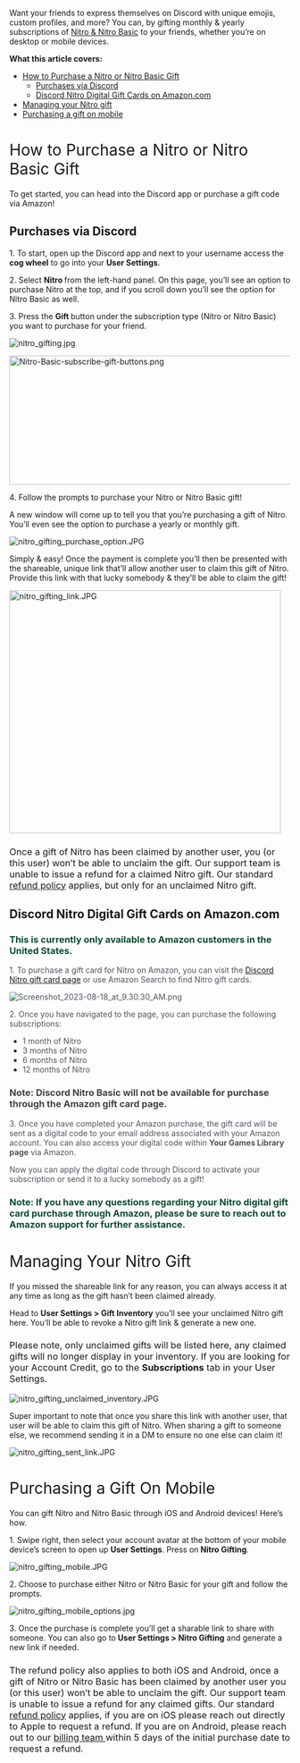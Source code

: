 <p><span style="font-weight: 400;">Want your friends to express themselves on Discord with unique emojis, custom profiles, and more? You can, by gifting monthly &amp; yearly subscriptions of <a href="https://support.discord.com/hc/en-us/articles/115000435108" target="_blank" rel="noopener noreferrer">Nitro &amp; Nitro Basic</a> to your friends, whether you’re on desktop or mobile devices.</span></p>
<p><span class="wysiwyg-font-size-large"><strong>What this article covers:</strong></span></p>
<ul>
    <li style="font-weight: 400;" aria-level="1">
        <a href="#h_01GCCGDSCMJWKP1FYKMVRKE5T9" target="_self"><span style="font-weight: 400;">How to Purchase a Nitro or Nitro Basic Gift</span></a>
        <ul>
            <li><a href="#docs-internal-guid-1a1152f4-7fff-02d9-f647-50b990b33752" target="_self">Purchases via Discord</a></li>
            <li><a href="#docs-internal-guid-4ffa21a8-7fff-c75d-f5e3-78d6b88a232d" target="_self">Discord Nitro Digital Gift Cards on Amazon.com</a></li>
        </ul>
    </li>
    <li style="font-weight: 400;" aria-level="1"><a href="#h_01GCCGDZ431KZC8Q55QH64853Z" target="_self"><span style="font-weight: 400;">Managing your Nitro gift</span></a></li>
    <li style="font-weight: 400;" aria-level="1"><a href="#h_01GCCGE3DAMHY7BX0JVY04JYSR" target="_self"><span style="font-weight: 400;">Purchasing a gift on mobile</span></a></li>
</ul>
<h1 id="h_01GCCGDSCMJWKP1FYKMVRKE5T9"><span style="font-weight: 400;">How to Purchase a Nitro or Nitro Basic Gift</span></h1>
<p id="docs-internal-guid-dbedfa38-7fff-cf0b-babc-3b6df5a5799d">To get started, you can head into the Discord app or purchase a gift code via Amazon!   </p>
<h2 id="docs-internal-guid-1a1152f4-7fff-02d9-f647-50b990b33752">Purchases via Discord </h2>
<p><span style="font-weight: 400;">1. To start, </span><span style="font-weight: 400;">open up the Discord app and next to your username access the </span><strong>cog wheel</strong><span style="font-weight: 400;"> to go into your </span><strong>User Settings</strong><span style="font-weight: 400;">.</span></p>
<p><span style="font-weight: 400;">2. Select </span><strong>Nitro </strong><span style="font-weight: 400;">from the left-hand panel. On this page, you’ll see an option to purchase Nitro at the top, and if you scroll down you’ll see the option for Nitro Basic as well.</span></p>
<p><span style="font-weight: 400;">3. Press the <strong>Gift </strong>button under the subscription type (Nitro or Nitro Basic) you want to purchase for your friend.</span></p>
<p class="wysiwyg-text-align-center"><span style="font-weight: 400;"><img src="https://support.discord.com/hc/article_attachments/8713932324631" alt="nitro_gifting.jpg"></span></p>
<p class="wysiwyg-text-align-center"><span style="font-weight: 400;"><img src="https://support.discord.com/hc/article_attachments/11021704796055" alt="Nitro-Basic-subscribe-gift-buttons.png" width="671" height="231"></span></p>
<p><span style="font-weight: 400;">4. Follow the prompts to purchase your Nitro or Nitro Basic gift!</span></p>
<p><span style="font-weight: 400;">A new window will come up to tell you that you’re purchasing a gift of Nitro. You’ll even see the option to purchase a yearly or monthly gift.</span></p>
<p class="wysiwyg-text-align-center"><img src="https://support.discord.com/hc/article_attachments/8741354834839" alt="nitro_gifting_purchase_option.JPG"></p>
<p><span style="font-weight: 400;">Simply &amp; easy! Once the payment is complete you’ll then be presented with the shareable, unique link that’ll allow another user to claim this gift of Nitro. Provide this link with that lucky somebody &amp; they’ll be able to claim the gift!</span></p>
<p class="wysiwyg-text-align-center"><span style="font-weight: 400;"><img src="https://support.discord.com/hc/article_attachments/8714032556439" alt="nitro_gifting_link.JPG" width="486" height="435"></span></p>
<h3><span style="font-weight: 400;">Once a gift of Nitro has been claimed by another user, you (or this user) won’t be able to unclaim the gift. Our support team is unable to issue a refund for a claimed Nitro gift. Our standard <a href="https://support.discord.com/hc/en-us/articles/360012668071" target="_blank" rel="noopener noreferrer">refund policy</a> applies, but only for an unclaimed Nitro gift.</span></h3>
<h2 id="docs-internal-guid-4ffa21a8-7fff-c75d-f5e3-78d6b88a232d">Discord Nitro Digital Gift Cards on Amazon.com</h2>
<h3><span style="color: #104c32; --darkreader-inline-color: #cbc6c0;" data-darkreader-inline-color="">This is currently only available to Amazon customers in the United States.</span></h3>
<p><span style="color: #4f545c;" data-darkreader-inline-color="">1. To purchase a gift card for Nitro on Amazon, you can visit the </span><a href="https://www.amazon.com/dp/B0CF4J58QK/?th=1" target="_blank" rel="noopener noreferrer">Discord Nitro gift card page</a><span style="color: #4f545c;" data-darkreader-inline-color=""> or use Amazon Search to find Nitro gift cards.</span></p>
<p><span style="color: #4f545c;" data-darkreader-inline-color=""><img src="https://support.discord.com/hc/article_attachments/16876788373911" alt="Screenshot_2023-08-18_at_9.30.30_AM.png"></span></p>
<p id="docs-internal-guid-dec96d88-7fff-de15-e40f-acc4469a3ad7"><span style="color: #4f545c;" data-darkreader-inline-color="">2. </span><span style="color: #4f545c;" data-darkreader-inline-color="">Once you have navigated to the page, you can purchase the following subscriptions: </span></p>
<ul>
    <li><span style="color: #4f545c;" data-darkreader-inline-color="">1 month of Nitro </span></li>
    <li><span style="color: #4f545c;" data-darkreader-inline-color="">3 months of Nitro </span></li>
    <li><span style="color: #4f545c;" data-darkreader-inline-color="">6 months of Nitro </span></li>
    <li><span style="color: #4f545c;" data-darkreader-inline-color="">12 months of Nitro</span></li>
</ul>
<h3><span style="color: #434343; --darkreader-inline-color: #beb8b0;" data-darkreader-inline-color="">Note: Discord Nitro Basic will not be available for purchase through the Amazon gift card page. </span></h3>
<p><span style="color: #4f545c;" data-darkreader-inline-color="">3. Once you have completed your Amazon purchase, the gift card will be sent as a digital code to your email address associated with your Amazon account. You can also access your digital code within </span><strong><span style="color: #4f545c;" data-darkreader-inline-color="">Your Games Library page</span></strong><span style="color: #4f545c;" data-darkreader-inline-color=""> via Amazon. </span></p>
<p><span style="color: #4f545c;" data-darkreader-inline-color="">Now you can apply the digital code through Discord to activate your subscription or send it to a lucky somebody as a gift!</span></p>
<h3><span style="color: #104c32;" data-darkreader-inline-color="">Note: If you have any questions regarding your Nitro digital gift card purchase through Amazon, please be sure to reach out to Amazon support for further assistance.</span></h3>
<h1 id="h_01GCCGDZ431KZC8Q55QH64853Z"><span style="font-weight: 400;">Managing Your Nitro Gift</span></h1>
<p><span style="font-weight: 400;">If you missed the shareable link for any reason, you can always access it at any time as long as the gift hasn’t been claimed already. </span></p>
<p><span style="font-weight: 400;">Head to </span><strong>User Settings &gt; Gift Inventory</strong><span style="font-weight: 400;"> you’ll see your unclaimed Nitro gift here. You’ll be able to revoke a Nitro gift link &amp; generate a new one. </span></p>
<h3><span style="font-weight: 400;">Please note, only unclaimed gifts will be listed here, any claimed gifts will no longer display in your inventory. If you are looking for your Account Credit, go to the <strong>Subscriptions</strong> tab in your User Settings.</span></h3>
<p class="wysiwyg-text-align-center"><img src="https://support.discord.com/hc/article_attachments/8741537774487" alt="nitro_gifting_unclaimed_inventory.JPG"></p>
<p><span style="font-weight: 400;">Super important to note that once you share this link with another user, that user will be able to claim this gift of Nitro. When sharing a gift to someone else, we recommend sending it in a DM to ensure no one else can claim it!</span></p>
<p class="wysiwyg-text-align-center"><img src="https://support.discord.com/hc/article_attachments/8741496051607" alt="nitro_gifting_sent_link.JPG"></p>
<h1 id="h_01GCCGE3DAMHY7BX0JVY04JYSR"><span style="font-weight: 400;">Purchasing a Gift On Mobile</span></h1>
<p><span style="font-weight: 400;">You can gift Nitro and Nitro Basic through iOS and Android devices! Here’s how.</span></p>
<p><span style="font-weight: 400;">1. Swipe right, then select your account avatar at the bottom of your mobile device’s screen to open up <strong>User Settings</strong>. Press on<strong> Nitro Gifting</strong>.</span></p>
<p class="wysiwyg-text-align-center"><span style="font-weight: 400;"><img src="https://support.discord.com/hc/article_attachments/8714067572503" alt="nitro_gifting_mobile.JPG"></span></p>
<p><span style="font-weight: 400;">2. Choose to purchase either Nitro or Nitro Basic for your gift and follow the prompts.</span></p>
<p class="wysiwyg-text-align-center"><span style="font-weight: 400;"><img src="https://support.discord.com/hc/article_attachments/11021749387671" alt="nitro_gifting_mobile_options.jpg"></span></p>
<p><span style="font-weight: 400;">3. Once the purchase is complete you’ll get a sharable link to share with someone. You can also go to<strong> User Settings &gt; Nitro Gifting</strong> and generate a new link if needed.</span></p>
<h3><span style="font-weight: 400;">The refund policy also applies to both iOS and Android, once a gift of Nitro or Nitro Basic has been claimed by another user you (or this user) won’t be able to unclaim the gift. Our support team is unable to issue a refund for any claimed gifts. Our standard <a href="https://support.discord.com/hc/en-us/articles/360012668071" target="_blank" rel="noopener noreferrer">refund policy</a> applies, if you are on iOS please reach out directly to Apple to request a refund. If you are on Android, please reach out to our <a href="http://dis.gd/billing" target="_blank" rel="noopener noreferrer">billing team </a>within 5 days of the initial purchase date to request a refund.</span></h3>
<p> </p>
<p> </p>